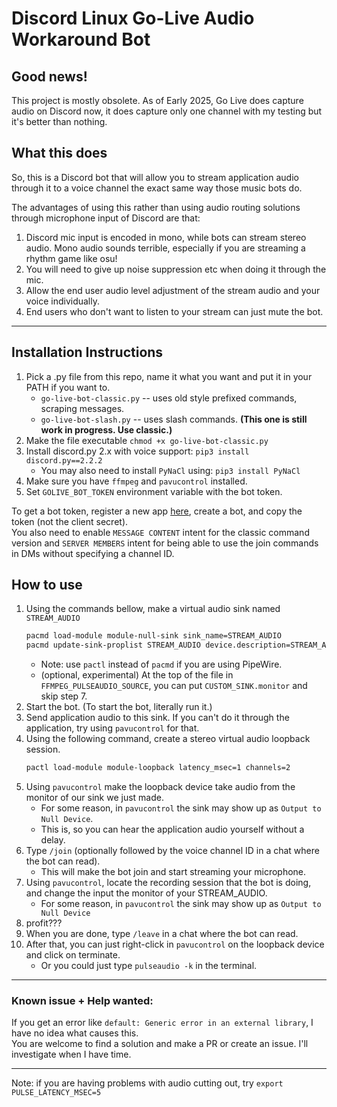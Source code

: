 # Discord Linux Go-Live Audio Workaround Bot 

## Good news!
This project is mostly obsolete. As of Early 2025, Go Live does capture audio on Discord now, 
it does capture only one channel with my testing but it's better than nothing. 

## What this does
So, this is a Discord bot that will allow you to stream application audio through it 
to a voice channel the exact same way those music bots do.

The advantages of using this rather than using audio routing solutions through microphone input of Discord are that:
1. Discord mic input is encoded in mono, while bots can stream stereo audio. Mono audio sounds terrible, 
   especially if you are streaming a rhythm game like osu!
2. You will need to give up noise suppression etc when doing it through the mic.
3. Allow the end user audio level adjustment of the stream audio and your voice individually.
4. End users who don't want to listen to your stream can just mute the bot.

---

## Installation Instructions

1. Pick a .py file from this repo, name it what you want and put it in your PATH if you want to.
    + `go-live-bot-classic.py` -- uses old style prefixed commands, scraping messages.
    + `go-live-bot-slash.py` -- uses slash commands. **(This one is still work in progress. Use classic.)**
2. Make the file executable `chmod +x go-live-bot-classic.py`
3. Install discord.py 2.x with voice support: `pip3 install discord.py==2.2.2`
    + You may also need to install `PyNaCl` using: `pip3 install PyNaCl`
4. Make sure you have `ffmpeg` and `pavucontrol` installed.
5. Set `GOLIVE_BOT_TOKEN` environment variable with the bot token. 

To get a bot token, register a new app [here](https://discord.com/developers/applications), 
create a bot, and copy the token (not the client secret).  
You also need to enable `MESSAGE CONTENT` intent for the classic command version 
and `SERVER MEMBERS` intent for being able to use the join commands in DMs without specifying a channel ID.

## How to use
1. Using the commands bellow, make a virtual audio sink named `STREAM_AUDIO`
    ```sh
    pacmd load-module module-null-sink sink_name=STREAM_AUDIO
    pacmd update-sink-proplist STREAM_AUDIO device.description=STREAM_AUDIO
    ```
    + Note: use `pactl` instead of `pacmd` if you are using PipeWire.
    + (optional, experimental) At the top of the file in `FFMPEG_PULSEAUDIO_SOURCE`, you can put `CUSTOM_SINK.monitor` and skip step 7. 
2. Start the bot. (To start the bot, literally run it.)
3. Send application audio to this sink. If you can't do it through the application, try using `pavucontrol` for that.
4. Using the following command, create a stereo virtual audio loopback session.
    ```sh
    pactl load-module module-loopback latency_msec=1 channels=2
    ```
5. Using `pavucontrol` make the loopback device take audio from the monitor of our sink we just made. 
    + For some reason, in `pavucontrol` the sink may show up as `Output to Null Device`. 
    + This is, so you can hear the application audio yourself without a delay.
6. Type `/join` (optionally followed by the voice channel ID in a chat where the bot can read). 
    + This will make the bot join and start streaming your microphone.
7. Using `pavucontrol`, locate the recording session that the bot is doing, and change the input the monitor of your STREAM_AUDIO. 
    + For some reason, in `pavucontrol` the sink may show up as `Output to Null Device`
8. profit???
9. When you are done, type `/leave` in a chat where the bot can read.
10. After that, you can just right-click in `pavucontrol` on the loopback device and click on terminate. 
    + Or you could just type `pulseaudio -k` in the terminal.  

---

### Known issue + Help wanted:
If you get an error like `default: Generic error in an external library`, I have no idea what causes this.  
You are welcome to find a solution and make a PR or create an issue. I'll investigate when I have time.

---

Note: if you are having problems with audio cutting out, 
try `export PULSE_LATENCY_MSEC=5`

